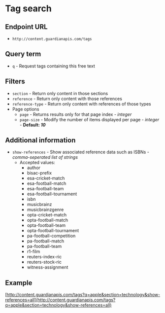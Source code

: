 Tag search
=======

## Endpoint URL
* `http://content.guardianapis.com/tags`

## Query term
* `q` - Request tags containing this free text

## Filters
* `section` - Return only content in those sections
* `reference` - Return only content with those references
* `reference-type` - Return only content with references of those types
* Page options
    * `page` - Returns results only for that page index  - *integer*
    * `page-size` - Modify the number of items displayed per page  - *integer*  - __Default: *10*__

## Additional information
*  `show-references` - Show associated reference data such as ISBNs - *comma-seperated list of strings*
    * Accepted values:
        * author
        * bisac-prefix
        * esa-cricket-match
        * esa-football-match
        * esa-football-team
        * esa-football-tournament
        * isbn
        * musicbrainz
        * musicbrainzgenre
        * opta-cricket-match
        * opta-football-match
        * opta-football-team
        * opta-football-tournament
        * pa-football-competition
        * pa-football-match
        * pa-football-team
        * r1-film
        * reuters-index-ric
        * reuters-stock-ric
        * witness-assignment

## Example
[http://content.guardianapis.com/tags?q=apple&section=technology&show-references=all](http://content.guardianapis.com/tags?q=apple&section=technology&show-references=all)

